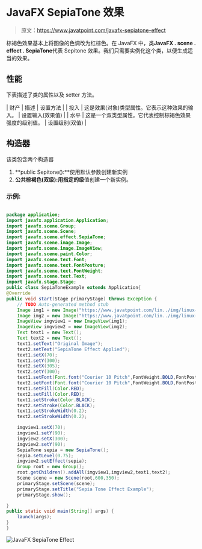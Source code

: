 # JavaFX SepiaTone 效果

> 原文：<https://www.javatpoint.com/javafx-sepiatone-effect>

棕褐色效果基本上将图像的色调改为红棕色。在 JavaFX 中，类**JavaFX . scene . effect . SepiaTone**代表 Sepitone 效果。我们只需要实例化这个类，以便生成适当的效果。

## 性能

下表描述了类的属性以及 setter 方法。

| 财产 | 描述 | 设置方法 |
| 投入 | 这是效果(对象)类型属性。它表示这种效果的输入。 | 设置输入(效果值) |
| 水平 | 这是一个双类型属性。它代表控制棕褐色效果强度的级别值。 | 设置级别(双值) |

## 构造器

该类包含两个构造器

1.  **public Sepitone():**使用默认参数创建新实例
2.  **公共棕褐色(双级):**用指定的**级**值创建一个新实例。

### 示例:

```java

package application;
import javafx.application.Application;
import javafx.scene.Group;
import javafx.scene.Scene;
import javafx.scene.effect.SepiaTone;
import javafx.scene.image.Image;
import javafx.scene.image.ImageView;
import javafx.scene.paint.Color;
import javafx.scene.text.Font;
import javafx.scene.text.FontPosture;
import javafx.scene.text.FontWeight;
import javafx.scene.text.Text;
import javafx.stage.Stage;
public class SepiaToneExample extends Application{
@Override
public void start(Stage primaryStage) throws Exception {
	// TODO Auto-generated method stub
	Image img1 = new Image("https://www.javatpoint.com/lin../img/linux-first.png");
	Image img2 = new Image("https://www.javatpoint.com/lin../img/linux-first.png");
	ImageView imgview1 = new ImageView(img1);
	ImageView imgview2 = new ImageView(img2);
	Text text1 = new Text();
	Text text2 = new Text();
	text1.setText("Original Image");
	text2.setText("SepiaTone Effect Applied");
	text1.setX(70);
	text1.setY(300);
	text2.setX(305);
	text2.setY(300);
	text1.setFont(Font.font("Courier 10 Pitch",FontWeight.BOLD,FontPosture.REGULAR,16));
	text2.setFont(Font.font("Courier 10 Pitch",FontWeight.BOLD,FontPosture.REGULAR,16));
	text1.setFill(Color.RED);
	text2.setFill(Color.RED);
	text1.setStroke(Color.BLACK);
	text2.setStroke(Color.BLACK);
	text1.setStrokeWidth(0.2);
	text2.setStrokeWidth(0.2);

	imgview1.setX(70);
	imgview1.setY(90);
	imgview2.setX(300);
	imgview2.setY(90);
	SepiaTone sepia = new SepiaTone();
	sepia.setLevel(0.75);
	imgview2.setEffect(sepia);
	Group root = new Group();
	root.getChildren().addAll(imgview1,imgview2,text1,text2);
	Scene scene = new Scene(root,600,350);
	primaryStage.setScene(scene);
	primaryStage.setTitle("Sepia Tone Effect Example");
	primaryStage.show();	

}
public static void main(String[] args) {
	launch(args);
}
}

```

![JavaFX SepiaTone Effect](../img/f95323b436a3c2ceea77a50db455caa0.png)